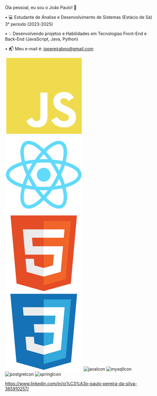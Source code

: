 Óla pessoal, eu sou o João Paulo! 👋

• 💻 Estudante de Ánalise e Desenvolvimento de Sistemas (Estácio de Sá) 3° período (2023-2025)

• 💡 Desenvolvendo projetos e Habilidades em Tecnologias Front-End e Back-End (JavaScript, Java, Python)

• 📬 Meu e-mail é: jppereirabno@gmail.com

<picture>
 <source media="(prefers-color-scheme: dark)" srcset="https://raw.githubusercontent.com/devicons/devicon/master/icons/javascript/javascript-plain.svg">
 <source media="(prefers-color-scheme: light)" srcset="https://raw.githubusercontent.com/devicons/devicon/master/icons/javascript/javascript-plain.svg">
 <img alt="jsIcon" src="https://raw.githubusercontent.com/devicons/devicon/master/icons/javascript/javascript-plain.svg">
</picture>

<picture>
 <source media="(prefers-color-scheme: dark)" srcset="https://raw.githubusercontent.com/devicons/devicon/master/icons/react/react-original.svg">
 <source media="(prefers-color-scheme: light)" srcset="https://raw.githubusercontent.com/devicons/devicon/master/icons/react/react-original.svg">
 <img alt="reacticon" src="https://raw.githubusercontent.com/devicons/devicon/master/icons/react/react-original.svg">
</picture>

<picture>
 <source media="(prefers-color-scheme: dark)" srcset="https://raw.githubusercontent.com/devicons/devicon/master/icons/html5/html5-original.svg">
 <source media="(prefers-color-scheme: light)" srcset="https://raw.githubusercontent.com/devicons/devicon/master/icons/html5/html5-original.svg">
 <img alt="htm5Icon" src="https://raw.githubusercontent.com/devicons/devicon/master/icons/html5/html5-original.svg">
</picture>

<picture>
 <source media="(prefers-color-scheme: dark)" srcset="https://raw.githubusercontent.com/devicons/devicon/master/icons/css3/css3-original.svg">
 <source media="(prefers-color-scheme: light)" srcset="https://raw.githubusercontent.com/devicons/devicon/master/icons/css3/css3-original.svg">
 <img alt="cssIcon" src="https://raw.githubusercontent.com/devicons/devicon/master/icons/css3/css3-original.svg">
</picture>


<picture>
 <source media="(prefers-color-scheme: dark)" srcset="https://camo.githubusercontent.com/973913d161ca9ac03d1e941e3c0a9785dd928059a48274ed2b3ff564b5c564b2/68747470733a2f2f63646e2e6a7364656c6976722e6e65742f67682f64657669636f6e732f64657669636f6e2f69636f6e732f6a6176612f6a6176612d6f726967696e616c2e737667">
 <source media="(prefers-color-scheme: light)" srcset="https://camo.githubusercontent.com/973913d161ca9ac03d1e941e3c0a9785dd928059a48274ed2b3ff564b5c564b2/68747470733a2f2f63646e2e6a7364656c6976722e6e65742f67682f64657669636f6e732f64657669636f6e2f69636f6e732f6a6176612f6a6176612d6f726967696e616c2e737667">
 <img alt="javaIcon" src="https://camo.githubusercontent.com/973913d161ca9ac03d1e941e3c0a9785dd928059a48274ed2b3ff564b5c564b2/68747470733a2f2f63646e2e6a7364656c6976722e6e65742f67682f64657669636f6e732f64657669636f6e2f69636f6e732f6a6176612f6a6176612d6f726967696e616c2e737667">
</picture>

<picture>
 <source media="(prefers-color-scheme: dark)" srcset="https://camo.githubusercontent.com/e8a5f4b9b8dd4744587a8107387603fcee2dfae96a34f75a867641bcea088113/68747470733a2f2f63646e2e6a7364656c6976722e6e65742f67682f64657669636f6e732f64657669636f6e2f69636f6e732f6d7973716c2f6d7973716c2d6f726967696e616c2d776f72646d61726b2e737667">
 <source media="(prefers-color-scheme: light)" srcset="https://camo.githubusercontent.com/e8a5f4b9b8dd4744587a8107387603fcee2dfae96a34f75a867641bcea088113/68747470733a2f2f63646e2e6a7364656c6976722e6e65742f67682f64657669636f6e732f64657669636f6e2f69636f6e732f6d7973716c2f6d7973716c2d6f726967696e616c2d776f72646d61726b2e737667">
 <img alt="mysqlIcon" src="https://camo.githubusercontent.com/e8a5f4b9b8dd4744587a8107387603fcee2dfae96a34f75a867641bcea088113/68747470733a2f2f63646e2e6a7364656c6976722e6e65742f67682f64657669636f6e732f64657669636f6e2f69636f6e732f6d7973716c2f6d7973716c2d6f726967696e616c2d776f72646d61726b2e737667">
</picture>


<picture>
 <source media="(prefers-color-scheme: dark)" srcset="https://camo.githubusercontent.com/c3ef3e8842eebf327d216dade8502ad13a46636c658a6aeb5e6b3a96aa9297ad/68747470733a2f2f63646e2e6a7364656c6976722e6e65742f67682f64657669636f6e732f64657669636f6e2f69636f6e732f706f737467726573716c2f706f737467726573716c2d6f726967696e616c2d776f72646d61726b2e737667">
 <source media="(prefers-color-scheme: light)" srcset="https://camo.githubusercontent.com/c3ef3e8842eebf327d216dade8502ad13a46636c658a6aeb5e6b3a96aa9297ad/68747470733a2f2f63646e2e6a7364656c6976722e6e65742f67682f64657669636f6e732f64657669636f6e2f69636f6e732f706f737467726573716c2f706f737467726573716c2d6f726967696e616c2d776f72646d61726b2e737667">
 <img alt="postgreIcon" src="https://camo.githubusercontent.com/c3ef3e8842eebf327d216dade8502ad13a46636c658a6aeb5e6b3a96aa9297ad/68747470733a2f2f63646e2e6a7364656c6976722e6e65742f67682f64657669636f6e732f64657669636f6e2f69636f6e732f706f737467726573716c2f706f737467726573716c2d6f726967696e616c2d776f72646d61726b2e737667">
</picture>


<picture>
 <source media="(prefers-color-scheme: dark)" srcset="https://camo.githubusercontent.com/be327e27dc35369885fbb6d3f7f15a6f66a5764fccd957c4f324a9d9e56e6bf2/68747470733a2f2f63646e2e6a7364656c6976722e6e65742f67682f64657669636f6e732f64657669636f6e2f69636f6e732f737072696e672f737072696e672d6f726967696e616c2d776f72646d61726b2e737667">
 <source media="(prefers-color-scheme: light)" srcset="https://camo.githubusercontent.com/be327e27dc35369885fbb6d3f7f15a6f66a5764fccd957c4f324a9d9e56e6bf2/68747470733a2f2f63646e2e6a7364656c6976722e6e65742f67682f64657669636f6e732f64657669636f6e2f69636f6e732f737072696e672f737072696e672d6f726967696e616c2d776f72646d61726b2e737667">
 <img alt="springIcon" src="https://camo.githubusercontent.com/be327e27dc35369885fbb6d3f7f15a6f66a5764fccd957c4f324a9d9e56e6bf2/68747470733a2f2f63646e2e6a7364656c6976722e6e65742f67682f64657669636f6e732f64657669636f6e2f69636f6e732f737072696e672f737072696e672d6f726967696e616c2d776f72646d61726b2e737667">
</picture>






https://www.linkedin.com/in/jo%C3%A3o-paulo-pereira-da-silva-365910257/

